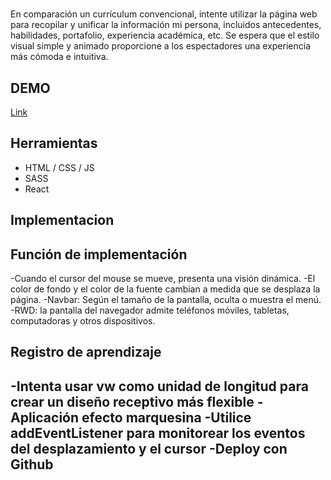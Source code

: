 # #
En comparación un currículum convencional, intente utilizar la página web para recopilar y unificar la información mi persona, incluidos antecedentes, habilidades, portafolio, experiencia académica, etc. Se espera que el estilo visual simple y animado proporcione a los espectadores una experiencia más cómoda e intuitiva.

## DEMO
[Link]()

## Herramientas
- HTML / CSS / JS
- SASS
- React

## Implementacion
## Función de implementación

-Cuando el cursor del mouse se mueve, presenta una visión dinámica.
-El color de fondo y el color de la fuente cambian a medida que se desplaza la página.
-Navbar: Según el tamaño de la pantalla, oculta o muestra el menú.
-RWD: la pantalla del navegador admite teléfonos móviles, tabletas, computadoras y otros dispositivos.

## Registro de aprendizaje
-Intenta usar vw como unidad de longitud para crear un diseño receptivo más flexible
-Aplicación efecto marquesina
-Utilice addEventListener para monitorear los eventos del desplazamiento y el cursor
-Deploy con Github
---
